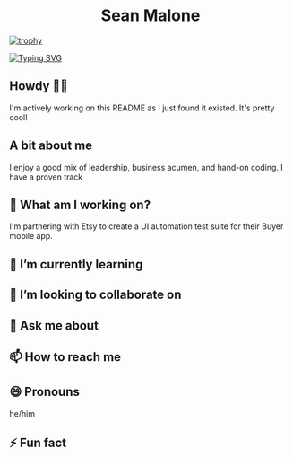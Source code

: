 <h1 align="center">Sean Malone</h1>

<p align="center">
  
[![trophy](https://github-profile-trophy.vercel.app/?username=planetmalone&theme=onedark)](https://github.com/ryo-ma/github-profile-trophy)
  
</p>


[![Typing SVG](https://readme-typing-svg.demolab.com?font=Fira+Code&pause=1000&color=F7970C&multiline=true&repeat=false&width=550&height=120&lines=Technology+Leader;15%2B+years+of+coding+experience;7%2B+years+of+Technology+and+People+Management;Passion+for+building+user-centric+experiences)](https://git.io/typing-svg)

## Howdy :wave:🤠

I'm actively working on this README as I just found it existed. It's pretty cool!

## A bit about me
I enjoy a good mix of leadership, business acumen, and hand-on coding. I have a proven track

## 🔭 What am I working on?
I'm partnering with Etsy to create a UI automation test suite for their Buyer mobile app.

## 🌱 I’m currently learning

## 👯 I’m looking to collaborate on

## 💬 Ask me about

## 📫 How to reach me

## 😄 Pronouns
he/him

## ⚡ Fun fact
